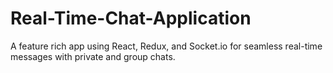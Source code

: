 # Real-Time-Chat-Application
A feature rich app using React, Redux, and Socket.io for seamless real-time messages with private and group chats.
